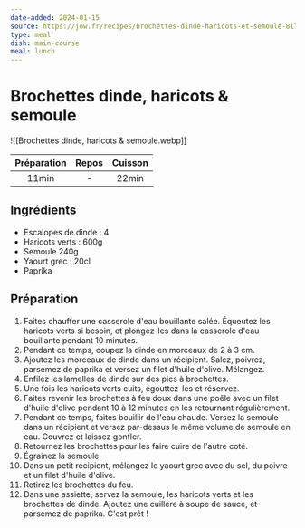 ```yaml
---
date-added: 2024-01-15
source: https://jow.fr/recipes/brochettes-dinde-haricots-et-semoule-8il409afg3eokpaf0p5b
type: meal
dish: main-course
meal: lunch
---
```


# Brochettes dinde, haricots & semoule

![[Brochettes dinde, haricots & semoule.webp]]

| Préparation | Repos | Cuisson |
|:-----------:|:-----:|:-------:|
|    11min    |   -   |  22min  |

## Ingrédients

- Escalopes de dinde : 4
- Haricots verts : 600g
- Semoule 240g
- Yaourt grec : 20cl
- Paprika

## Préparation

1. Faites chauffer une casserole d'eau bouillante salée. Équeutez les haricots verts si besoin, et plongez-les dans la casserole d'eau bouillante pendant 10 minutes.
2. Pendant ce temps, coupez la dinde en morceaux de 2 à 3 cm.
3. Ajoutez les morceaux de dinde dans un récipient. Salez, poivrez, parsemez de paprika et versez un filet d'huile d'olive. Mélangez.
4. Enfilez les lamelles de dinde sur des pics à brochettes.
5. Une fois les haricots verts cuits, égouttez-les et réservez.
6. Faites revenir les brochettes à feu doux dans une poêle avec un filet d'huile d'olive pendant 10 à 12 minutes en les retournant régulièrement.
7. Pendant ce temps, faites bouillir de l'eau chaude. Versez la semoule dans un récipient et versez par-dessus le même volume de semoule en eau. Couvrez et laissez gonfler.
8. Retournez les brochettes pour les faire cuire de l'autre coté.
9. Égrainez la semoule.
10. Dans un petit récipient, mélangez le yaourt grec avec du sel, du poivre et un filet d'huile d'olive.
11. Retirez les brochettes du feu.
12. Dans une assiette, servez la semoule, les haricots verts et les brochettes de dinde. Ajoutez une cuillère à soupe de sauce, et parsemez de paprika. C'est prêt !
